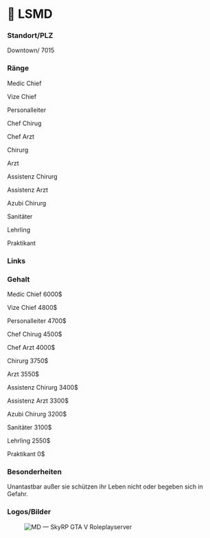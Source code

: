 # 🏥 LSMD

### Standort/PLZ  <a href="#0-toc-title" id="0-toc-title"></a>

Downtown/ 7015

### Ränge  <a href="#1-toc-title" id="1-toc-title"></a>

Medic Chief

Vize Chief

Personalleiter

Chef Chirug

Chef Arzt

Chirurg

Arzt

Assistenz Chirurg

Assistenz Arzt

Azubi Chirurg

Sanitäter

Lehrling

Praktikant

### Links  <a href="#2-toc-title" id="2-toc-title"></a>

### Gehalt  <a href="#3-toc-title" id="3-toc-title"></a>

Medic Chief 6000$

Vize Chief 4800$

Personalleiter 4700$

Chef Chirug 4500$

Chef Arzt 4000$

Chirurg 3750$

Arzt 3550$

Assistenz Chirurg 3400$

Assistenz Arzt 3300$

Azubi Chirurg 3200$

Sanitäter 3100$

Lehrling 2550$

Praktikant 0$

### Besonderheiten  <a href="#4-toc-title" id="4-toc-title"></a>

Unantastbar außer sie schützen ihr Leben nicht oder begeben sich in Gefahr.

### Logos/Bilder  <a href="#5-toc-title" id="5-toc-title"></a>

<figure><img src="https://images.squarespace-cdn.com/content/v1/5fbd64423114f732fde8591a/1620823016044-A0VOWWKGE2M824P0S6KG/lsmd.png" alt="MD — SkyRP GTA V Roleplayserver"><figcaption></figcaption></figure>
